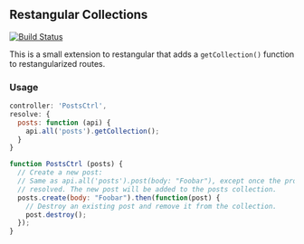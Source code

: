 ## Restangular Collections

[![Build Status](https://travis-ci.org/ejholmes/restangular-collections.png?branch=master)](https://travis-ci.org/ejholmes/restangular-collections)

This is a small extension to restangular that adds a `getCollection()` function
to restangularized routes.

### Usage

```js
controller: 'PostsCtrl',
resolve: {
  posts: function (api) {
    api.all('posts').getCollection();
  }
}
```

```js
function PostsCtrl (posts) {
  // Create a new post:
  // Same as api.all('posts').post(body: "Foobar"), except once the promise is
  // resolved. The new post will be added to the posts collection.
  posts.create(body: "Foobar").then(function(post) {
    // Destroy an existing post and remove it from the collection.
    post.destroy();
  });
}
```
